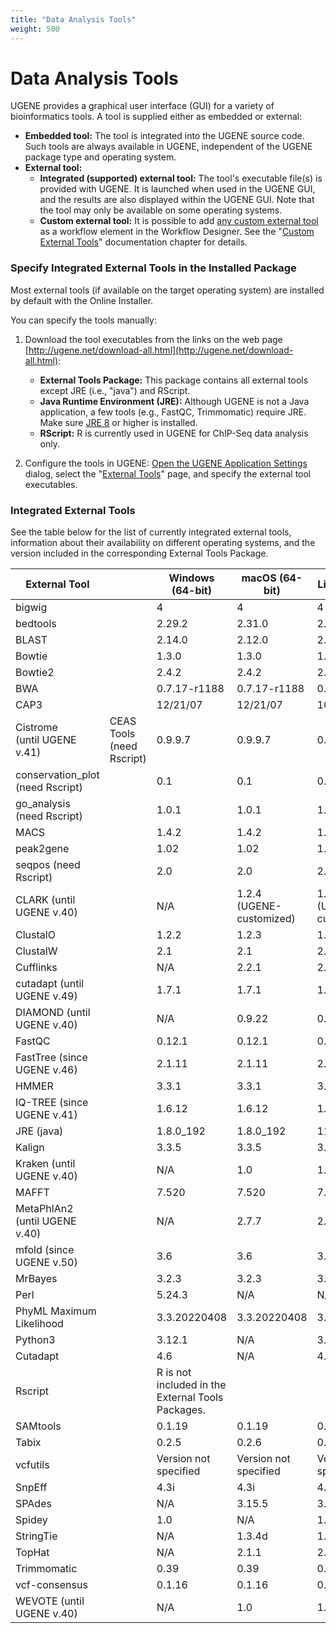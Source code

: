 ```yaml
---
title: "Data Analysis Tools"
weight: 500
---
```


# Data Analysis Tools

UGENE provides a graphical user interface (GUI) for a variety of bioinformatics tools. A tool is supplied either as embedded or external:

* **Embedded tool:** The tool is integrated into the UGENE source code. Such tools are always available in UGENE, independent of the UGENE package type and operating system.
* **External tool:**
    * **Integrated (supported) external tool:** The tool's executable file(s) is provided with UGENE. It is launched when used in the UGENE GUI, and the results are also displayed within the UGENE GUI. Note that the tool may only be available on some operating systems.
    * **Custom external tool:** It is possible to add [any custom external tool](https://local.ugene.unipro.ru/wiki/display/WDD33/Custom+Elements+with+External+Tools) as a workflow element in the Workflow Designer. See the "[Custom External Tools](../basic-functions/ugene-application-settings/external-tools/custom-external-tools)" documentation chapter for details.

### Specify Integrated External Tools in the Installed Package

Most external tools (if available on the target operating system) are installed by default with the Online Installer.

You can specify the tools manually:

1. Download the tool executables from the links on the web page [http://ugene.net/download-all.html](http://ugene.net/download-all.html):
   * **External Tools Package:** This package contains all external tools except JRE (i.e., "java") and RScript.
   * **Java Runtime Environment (JRE):** Although UGENE is not a Java application, a few tools (e.g., FastQC, Trimmomatic) require JRE. Make sure [JRE 8](http://www.oracle.com/technetwork/java/javase/downloads/jre8-downloads-2133155.html) or higher is installed.
   * **RScript:** R is currently used in UGENE for ChIP-Seq data analysis only.

2. Configure the tools in UGENE: [Open the UGENE Application Settings](ugene-application-settings.md) dialog, select the "[External Tools](external-tools.md)" page, and specify the external tool executables.

### Integrated External Tools

See the table below for the list of currently integrated external tools, information about their availability on different operating systems, and the version included in the corresponding External Tools Package.

| External Tool                     |                           | Windows (64-bit)                                    | macOS (64-bit)           | Linux (64-bit)           |
|-----------------------------------|---------------------------|-----------------------------------------------------|--------------------------|--------------------------|
| bigwig                            |                           | 4                                                   | 4                        | 4                        |
| bedtools                          |                           | 2.29.2                                              | 2.31.0                   | 2.31.0                   |
| BLAST                             |                           | 2.14.0                                              | 2.12.0                   | 2.14.0                   |
| Bowtie                            |                           | 1.3.0                                               | 1.3.0                    | 1.3.0                    |
| Bowtie2                           |                           | 2.4.2                                               | 2.4.2                    | 2.4.2                    |
| BWA                               |                           | 0.7.17-r1188                                        | 0.7.17-r1188             | 0.7.17-r1188             |
| CAP3                              |                           | 12/21/07                                            | 12/21/07                 | 10/15/07                 |
| Cistrome  <br>(until UGENE v.41)  | CEAS Tools (need Rscript) | 0.9.9.7                                             | 0.9.9.7                  | 0.9.9.7                  |
| conservation\_plot (need Rscript) |                           | 0.1                                                 | 0.1                      | 0.1                      |
| go\_analysis (need Rscript)       |                           | 1.0.1                                               | 1.0.1                    | 1.0.1                    |
| MACS                              |                           | 1.4.2                                               | 1.4.2                    | 1.4.2                    |
| peak2gene                         |                           | 1.02                                                | 1.02                     | 1.02                     |
| seqpos (need Rscript)             |                           | 2.0                                                 | 2.0                      | 2.0                      |
| CLARK (until UGENE v.40)          |                           | N/A                                                 | 1.2.4 (UGENE-customized) | 1.2.4 (UGENE-customized) |
| ClustalO                          |                           | 1.2.2                                               | 1.2.3                    | 1.2.4                    |
| ClustalW                          |                           | 2.1                                                 | 2.1                      | 2.1                      |
| Cufflinks                         |                           | N/A                                                 | 2.2.1                    | 2.2.1                    |
| cutadapt (until UGENE v.49)       |                           | 1.7.1                                               | 1.7.1                    | 1.7.1                    |
| DIAMOND (until UGENE v.40)        |                           | N/A                                                 | 0.9.22                   | 0.9.22                   |
| FastQC                            |                           | 0.12.1                                              | 0.12.1                   | 0.12.1                   |
| FastTree (since UGENE v.46)       |                           | 2.1.11                                              | 2.1.11                   | 2.1.11                   |
| HMMER                             |                           | 3.3.1                                               | 3.3.1                    | 3.3.1                    |
| IQ-TREE (since UGENE v.41)        |                           | 1.6.12                                              | 1.6.12                   | 1.6.12                   |
| JRE (java)                        |                           | 1.8.0\_192                                          | 1.8.0\_192               | 11.0.11                  |
| Kalign                            |                           | 3.3.5                                               | 3.3.5                    | 3.3.5                    |
| Kraken (until UGENE v.40)         |                           | N/A                                                 | 1.0                      | 1.0                      |
| MAFFT                             |                           | 7.520                                               | 7.520                    | 7.520                    |
| MetaPhlAn2 (until UGENE v.40)     |                           | N/A                                                 | 2.7.7                    | 2.0.0                    |
| mfold (since UGENE v.50)          |                           | 3.6                                                 | 3.6                      | 3.6                      |
| MrBayes                           |                           | 3.2.3                                               | 3.2.3                    | 3.2.3                    |
| Perl                              |                           | 5.24.3                                              | N/A                      | N/A                      |
| PhyML Maximum Likelihood          |                           | 3.3.20220408                                        | 3.3.20220408             | 3.3.20220408             |
| Python3                           |                           | 3.12.1                                              | N/A                      | 3.12.1                   |
| Cutadapt                          |                           | 4.6                                                 | N/A                      | 4.6                      |
| Rscript                           |                           | R is not included in the External Tools Packages.   |                          |                          |
| SAMtools                          |                           | 0.1.19                                              | 0.1.19                   | 0.1.19                   |
| Tabix                             |                           | 0.2.5                                               | 0.2.6                    | 0.2.6                    |
| vcfutils                          |                           | Version not specified                               | Version not specified    | Version not specified    |
| SnpEff                            |                           | 4.3i                                                | 4.3i                     | 4.3i                     |
| SPAdes                            |                           | N/A                                                 | 3.15.5                   | 3.15.5                   |
| Spidey                            |                           | 1.0                                                 | N/A                      | 1.0                      |
| StringTie                         |                           | N/A                                                 | 1.3.4d                   | 1.3.6                    |
| TopHat                            |                           | N/A                                                 | 2.1.1                    | 2.1.1                    |
| Trimmomatic                       |                           | 0.39                                                | 0.39                     | 0.39                     |
| vcf-consensus                     |                           | 0.1.16                                              | 0.1.16                   | 0.1.16                   |
| WEVOTE (until UGENE v.40)         |                           | N/A                                                 | 1.0                      | 1.0                      |